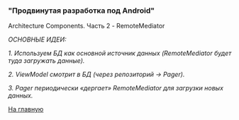 ### **"Продвинутая разработка под Android"**

Architecture Components. Часть 2 - RemoteMediator

*ОСНОВНЫЕ ИДЕИ:*

*1. Используем БД как основной источник данных (RemoteMediator будет туда загружать данные).*

*2. ViewModel смотрит в БД (через репозиторий -> Pager).*

*3. Pager периодически «дергает» RemoteMediator для загрузки новых данных.*


[На главную](https://github.com/AnPavel/NMedia)
